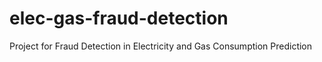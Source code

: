 # elec-gas-fraud-detection
Project for Fraud Detection in Electricity and Gas Consumption Prediction
